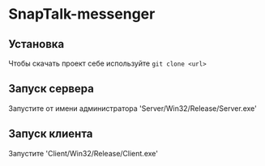 # SnapTalk-messenger

## Установка

Чтобы скачать проект себе используйте `git clone <url>`

## Запуск сервера

Запустите от имени администратора 'Server/Win32/Release/Server.exe'

## Запуск клиента

Запустите 'Client/Win32/Release/Client.exe'